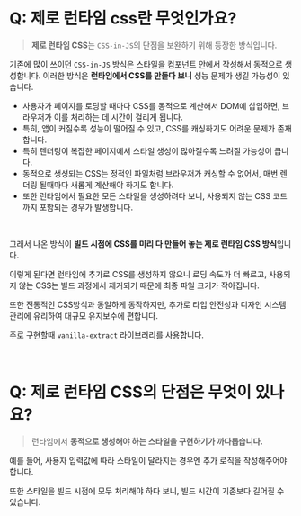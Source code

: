 # Q: 제로 런타임 css란 무엇인가요?
> **제로 런타임 CSS**는 `CSS-in-JS`의 단점을 보완하기 위해 등장한 방식입니다.

기존에 많이 쓰이던 `CSS-in-JS` 방식은 스타일을 컴포넌트 안에서 작성해서 동적으로 생성합니다. 이러한 방식은 **런타임에서 CSS를 만들다 보니** 성능 문제가 생길 가능성이 있습니다.

- 사용자가 페이지를 로딩할 때마다 CSS를 동적으로 계산해서 DOM에 삽입하면, 브라우저가 이를 처리하는 데 시간이 걸리게 됩니다.
- 특히, 앱이 커질수록 성능이 떨어질 수 있고, CSS를 캐싱하기도 어려운 문제가 존재합니다. 
- 특히 렌더링이 복잡한 페이지에서 스타일 생성이 많아질수록 느려질 가능성이 큽니다.
- 동적으로 생성되는 CSS는 정적인 파일처럼 브라우저가 캐싱할 수 없어서, 매번 렌더링 될때마다 새롭게 계산해야 하기도 합니다.   
- 또한 런타임에서 필요한 모든 스타일을 생성하려다 보니, 사용되지 않는 CSS 코드까지 포함되는 경우가 발생합니다.

<br/>

그래서 나온 방식이 **빌드 시점에 CSS를 미리 다 만들어 놓는 제로 런타임 CSS 방식**입니다. 

이렇게 된다면 런타임에 추가로 CSS를 생성하지 않으니 로딩 속도가 더 빠르고, 사용되지 않는 CSS는 빌드 과정에서 제거되기 때문에 최종 파일 크기가 작아집니다.

또한 전통적인 CSS방식과 동일하게 동작하지만, 추가로 타입 안전성과 디자인 시스템 관리에 유리하여 대규모 유지보수에 편합니다.

주로 구현할때 `vanilla-extract` 라이브러리를 사용합니다.

<br/>

# Q: 제로 런타임 CSS의 단점은 무엇이 있나요?
> 런타임에서 **동적으로 생성해야 하는 스타일을 구현하기가 까다롭습니다.**

예를 들어, 사용자 입력값에 따라 스타일이 달라지는 경우엔 추가 로직을 작성해주어야 합니다. 

또한 스타일을 빌드 시점에 모두 처리해야 하다 보니, 빌드 시간이 기존보다 길어질 수 있습니다.



